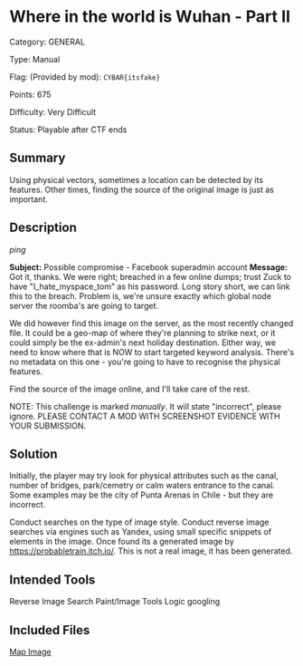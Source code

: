 # Where in the world is Wuhan - Part II
Category: GENERAL

Type: Manual

Flag: (Provided by mod): `CYBAR{itsfake}`

Points: 675

Difficulty: Very Difficult

Status: Playable after CTF ends

## Summary
Using physical vectors, sometimes a location can be detected by its features. Other times, finding the source of the original image is just as important.

## Description
*ping*

**Subject:**
Possible compromise - Facebook superadmin account
**Message:**
Got it, thanks. We were right; breached in a few online dumps; trust Zuck to have "I_hate_myspace_tom" as his password. Long story short, we can link this to the breach. Problem is, we're unsure exactly which global node server the roomba's are going to target.

We did however find this image on the server, as the most recently changed file. It could be a geo-map of where they're planning to strike next, or it could simply be the ex-admin's next holiday destination. Either way, we need to know where that is NOW to start targeted keyword analysis. There's no metadata on this one - you're going to have to recognise the physical features.

Find the source of the image online, and I'll take care of the rest.

NOTE: This challenge is marked *manually*. It will state "incorrect", please ignore. PLEASE CONTACT A MOD WITH SCREENSHOT EVIDENCE WITH YOUR SUBMISSION.

## Solution
Initially, the player may try look for physical attributes such as the canal, number of bridges, park/cemetry or calm waters entrance to the canal. Some examples may be the city of Punta Arenas in Chile - but they are incorrect.

Conduct searches on the type of image style. Conduct reverse image searches via engines such as Yandex, using small specific snippets of elements in the image. Once found its a generated image by https://probabletrain.itch.io/. This is not a real image, it has been generated.

## Intended Tools
Reverse Image Search
Paint/Image Tools
Logic googling

## Included Files
[Map Image](../Files/where_is_wuhan_2.jpg)
